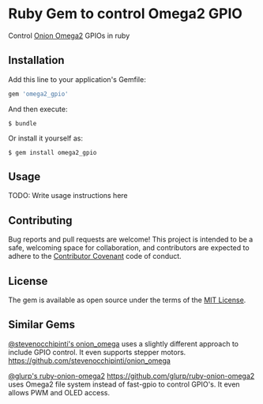 # Ruby Gem to control Omega2 GPIO

Control [Onion Omega2](https://onion.io/omega2/) GPIOs in ruby

## Installation

Add this line to your application's Gemfile:

```ruby
gem 'omega2_gpio'
```

And then execute:

    $ bundle

Or install it yourself as:

    $ gem install omega2_gpio

## Usage

TODO: Write usage instructions here


## Contributing

Bug reports and pull requests are welcome! This project is intended to be a safe, welcoming space for collaboration, and contributors are expected to adhere to the [Contributor Covenant](http://contributor-covenant.org) code of conduct.


## License

The gem is available as open source under the terms of the [MIT License](http://opensource.org/licenses/MIT).

## Similar Gems
[@stevenocchipinti's onion_omega](https://github.com/stevenocchipinti/onion_omega) uses a slightly different approach to include GPIO control. It even supports stepper motors.
https://github.com/stevenocchipinti/onion_omega

[@glurp's ruby-onion-omega2](https://github.com/glurp/ruby-onion-omega2)
https://github.com/glurp/ruby-onion-omega2 uses Omega2 file system instead of fast-gpio to control GPIO's. It even allows PWM  and OLED access.
